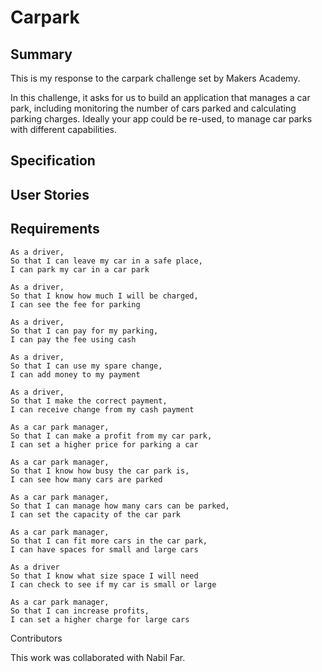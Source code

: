 # Carpark

## Summary

This is my response to the carpark challenge set by Makers Academy.

In this challenge, it asks for us to build an application that manages a car park,
including monitoring the number of cars parked and calculating parking charges.
Ideally your app could be re-used, to manage car parks with different capabilities.

## Specification

## User Stories
## Requirements

```
As a driver,
So that I can leave my car in a safe place,
I can park my car in a car park
```

```
As a driver,
So that I know how much I will be charged,
I can see the fee for parking
```

```
As a driver,
So that I can pay for my parking,
I can pay the fee using cash
```

```
As a driver,
So that I can use my spare change,
I can add money to my payment
```

```
As a driver,
So that I make the correct payment,
I can receive change from my cash payment
```

```
As a car park manager,
So that I can make a profit from my car park,
I can set a higher price for parking a car
```

```
As a car park manager,
So that I know how busy the car park is,
I can see how many cars are parked
```

```
As a car park manager,
So that I can manage how many cars can be parked,
I can set the capacity of the car park
```

```
As a car park manager,
So that I can fit more cars in the car park,
I can have spaces for small and large cars
```

```
As a driver
So that I know what size space I will need
I can check to see if my car is small or large
```

```
As a car park manager,
So that I can increase profits,
I can set a higher charge for large cars
```

Contributors

This work was collaborated with Nabil Far.
